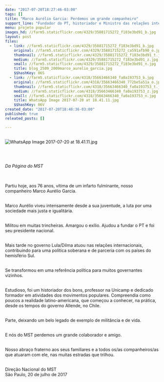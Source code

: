 ```yaml
---
date: "2017-07-20T18:27:46-03:00"
tags: []
title: "Marco Aurélio Garcia: Perdemos um grande companheiro"
support_line: "Fundador do PT, historiador e Ministro das relações internacionais no governo Lula/Dilma lutou por uma sociedade mais justa e igualitária."
menu: projeto popular
images_hd: //farm5.staticflickr.com/4329/35881715272_f183e3bd91_b.jpg
layout: post
files:
  - link: //farm5.staticflickr.com/4329/35881715272_f183e3bd91_b.jpg
    original: //farm5.staticflickr.com/4329/35881715272_ca591afb90_o.jpg
    thumbnail: //farm5.staticflickr.com/4329/35881715272_f183e3bd91_t.jpg
    medium: //farm5.staticflickr.com/4329/35881715272_f183e3bd91_z.jpg
    small: //farm5.staticflickr.com/4329/35881715272_f183e3bd91_n.jpg
    title: blog_2509_2009marco_aurelio_garcia.jpg
    $$hashKey: 06S
  - link: //farm5.staticflickr.com/4318/35663466340_fa0a193753_b.jpg
    original: //farm5.staticflickr.com/4318/35663466340_772be5a51a_o.jpg
    thumbnail: //farm5.staticflickr.com/4318/35663466340_fa0a193753_t.jpg
    medium: //farm5.staticflickr.com/4318/35663466340_fa0a193753_z.jpg
    small: //farm5.staticflickr.com/4318/35663466340_fa0a193753_n.jpg
    title: WhatsApp Image 2017-07-20 at 18.41.11.jpg
    $$hashKey: 06V
created_date: "2017-07-20T18:48:36-03:00"
published: true
releated_posts: []

---
```

<p><br />
<img alt="WhatsApp Image 2017-07-20 at 18.41.11.jpg" src="//farm5.staticflickr.com/4318/35663466340_fa0a193753_b.jpg" /></p>

<p><br />
&nbsp;</p>

<p><em>Da P&aacute;gina do MST</em></p>

<p><br />
<br />
Partiu hoje, aos 76 anos, v&iacute;tima de um infarto fulminante, nosso companheiro Marco Aur&eacute;lio Garcia.</p>

<p><br />
Marco Aur&eacute;lio viveu intensamente desde a sua juventude, a luta por uma sociedade mais justa e igualit&aacute;ria.</p>

<p><br />
Militou em muitas trincheiras. Amargou o ex&iacute;lio. Ajudou a fundar o PT e foi seu presidente nacional.</p>

<p><br />
Mais tarde no governo Lula/Dilma atuou nas rela&ccedil;&otilde;es internacionais, contribuindo para uma pol&iacute;tica soberana e de parceria com os pa&iacute;ses do hemisf&eacute;rio Sul.</p>

<p><br />
Se transformou em uma refer&ecirc;ncia pol&iacute;tica para muitos governantes vizinhos.</p>

<p><br />
Estudioso, foi um historiador dos bons, professor na Unicamp e dedicado formador em atividades dos movimentos populares. Compreendia como poucos a realidade latino-americana, que come&ccedil;ou a conhecer, na pr&aacute;tica, desde os tempos do governo Allende, no Chile.</p>

<p><br />
Parte, deixando um belo legado de exemplo de milit&acirc;ncia e de vida.</p>

<p><br />
E n&oacute;s do MST perdemos um grande colaborador e amigo.</p>

<p><br />
Nosso abra&ccedil;o fraterno aos seus familiares e a todos os/as companheiros/as que atuaram com ele, nas muitas estradas que trilhou.</p>

<p><br />
Dire&ccedil;&atilde;o Nacional do MST<br />
S&atilde;o Paulo, 20 de julho de 2017</p>
